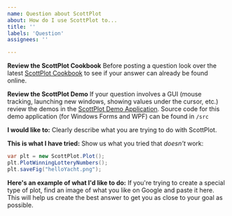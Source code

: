 ```yaml
---
name: Question about ScottPlot
about: How do I use ScottPlot to...
title: ''
labels: 'Question'
assignees: ''

---
```


**Review the ScottPlot Cookbook**
Before posting a question look over the latest [ScottPlot Cookbook](http://swharden.com/scottplot/cookbook) to see if your answer can already be found online.

**Review the ScottPlot Demo**
If your question involves a GUI (mouse tracking, launching new windows, showing values under the cursor, etc.) review the demos in the [ScottPlot Demo Application](http://swharden.com/scottplot/demo). Source code for this demo application (for Windows Forms and WPF) can be found in `/src`

**I would like to:**
Clearly describe what you are trying to do with ScottPlot.

**This is what I have tried:**
Show us what you tried that _doesn't_ work:
```cs
var plt = new ScottPlot.Plot();
plt.PlotWinningLotteryNumbers();
plt.saveFig("helloYacht.png");
```

**Here's an example of what I'd like to do:**
If you're trying to create a special type of plot, find an image of what you like on Google and paste it here. This will help us create the best answer to get you as close to your goal as possible.
